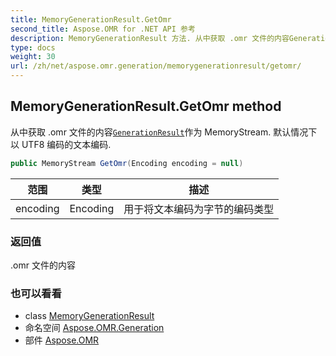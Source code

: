 ```yaml
---
title: MemoryGenerationResult.GetOmr
second_title: Aspose.OMR for .NET API 参考
description: MemoryGenerationResult 方法. 从中获取 .omr 文件的内容GenerationResult作为 MemoryStream. 默认情况下以 UTF8 编码的文本编码.
type: docs
weight: 30
url: /zh/net/aspose.omr.generation/memorygenerationresult/getomr/
---
```

## MemoryGenerationResult.GetOmr method

从中获取 .omr 文件的内容[`GenerationResult`](../../generationresult/)作为 MemoryStream. 默认情况下以 UTF8 编码的文本编码.

```csharp
public MemoryStream GetOmr(Encoding encoding = null)
```

| 范围 | 类型 | 描述 |
| --- | --- | --- |
| encoding | Encoding | 用于将文本编码为字节的编码类型 |

### 返回值

.omr 文件的内容

### 也可以看看

* class [MemoryGenerationResult](../)
* 命名空间 [Aspose.OMR.Generation](../../memorygenerationresult/)
* 部件 [Aspose.OMR](../../../)


